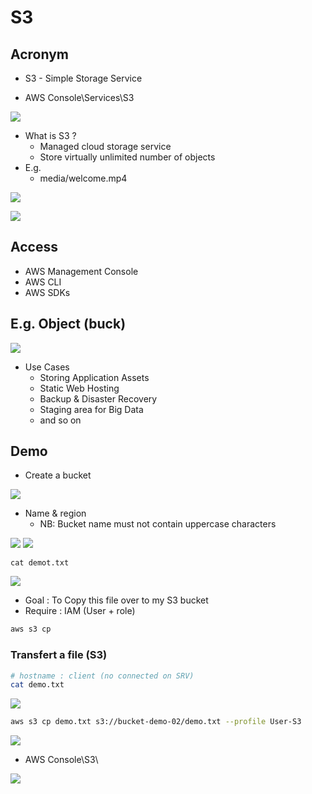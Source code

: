 # S3

## Acronym
* S3 - Simple Storage Service

* AWS Console\Services\S3

[<img src="https://i.imgur.com/iIMF2sW.png">](https://i.imgur.com/iIMF2sW.png)

   * What is S3 ?
      * Managed cloud storage service
      * Store virtually unlimited number of objects
   * E.g.
      * media/welcome.mp4

[<img src="https://i.imgur.com/3Egndsc.png">](https://i.imgur.com/3Egndsc.png)

[<img src="https://i.imgur.com/9RkCQTQ.png">](https://i.imgur.com/9RkCQTQ.png)

## Access
   * AWS Management Console
   * AWS CLI
   * AWS SDKs

## E.g. Object (buck)

[<img src="https://i.imgur.com/IPS9c0u.png">](https://i.imgur.com/IPS9c0u.png)

* Use Cases
   * Storing Application Assets
   * Static Web Hosting
   * Backup & Disaster Recovery
   * Staging area for Big Data
   * and so on

## Demo
   * Create a bucket

[<img src="https://i.imgur.com/6aZybkS.png">](https://i.imgur.com/6aZybkS.png)

   * Name & region
      * NB: Bucket name must not contain uppercase characters
      
[<img src="https://i.imgur.com/RDtshAe.png">](https://i.imgur.com/RDtshAe.png)
[<img src="https://i.imgur.com/6GiQsXB.png">](https://i.imgur.com/6GiQsXB.png)

````Bach
cat demot.txt
````
[<img src="https://i.imgur.com/k4gTZ2o.png">](https://i.imgur.com/k4gTZ2o.png)
* Goal : To Copy this file over to my S3 bucket
* Require : IAM (User + role)
````Bash
aws s3 cp 
````

### Transfert a file (S3)
````Bash
# hostname : client (no connected on SRV)
cat demo.txt
````
[<img src="https://i.imgur.com/cECFTBU.png">](https://i.imgur.com/cECFTBU.png)

````Bash
aws s3 cp demo.txt s3://bucket-demo-02/demo.txt --profile User-S3
````
[<img src="https://i.imgur.com/DhWIPj4.png">](https://i.imgur.com/DhWIPj4.png)

* AWS Console\S3\

[<img src="https://i.imgur.com/aBmMUUa.png">](https://i.imgur.com/aBmMUUa.png)
